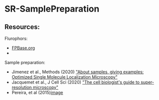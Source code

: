 # SR-SamplePreparation

## Resources: 

Flurophors: 
- [FPBase.org](https://www.fpbase.org/)
- []()

Sample preparation: 
- Jimenez et al., Methods (2020) ["About samples, giving examples: Optimized Single Molecule Localization Microscopy"](https://doi.org/10.1016/j.ymeth.2019.05.008)
- Jacquemet et al., J Cell Sci (2020) ["The cell biologist's guide to super-resolution microscopy"](https://doi.org/10.1242/jcs.240713)
- Pereira, et al (2015)[image](https://github.com/HannahSHeil/SR-SamplePreparation/assets/75306639/2f834db7-2655-4695-8f0a-0d8c938fc566)

